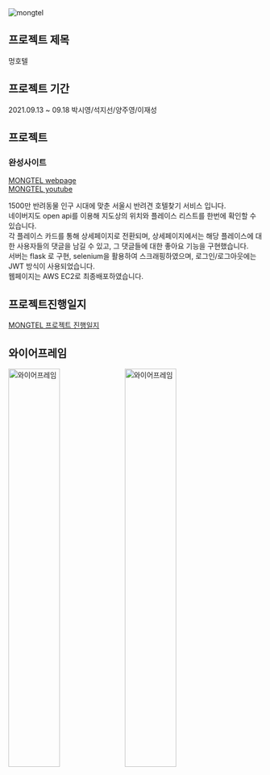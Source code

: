 <img src="https://user-images.githubusercontent.com/67423755/133815909-04d06b4a-b7ed-4c44-9fdf-f511a169cbc7.PNG" alt="mongtel"/>

## 프로젝트 제목 
멍호텔 <br/>

## 프로젝트 기간
2021.09.13 ~ 09.18
박시영/석지선/양주영/이재성

## 프로젝트<br/>
### 완성사이트
 <a href="http://54.180.143.1">MONGTEL webpage</a><br/>
 <a href="https://youtu.be/sil2d1HrQvQ">MONGTEL youtube</a>

1500만 반려동물 인구 시대에 맞춘 서울시 반려견 호텔찾기 서비스 입니다.<br/>
네이버지도 open api를 이용해 지도상의 위치와 플레이스 리스트를 한번에 확인할 수 있습니다.<br/>
각 플레이스 카드를 통해 상세페이지로 전환되며, 상세페이지에서는 해당 플레이스에 대한 사용자들의 댓글을 남길 수 있고, 그 댓글들에 대한 좋아요 기능을 구현했습니다.<br/>
서버는 flask 로 구현, selenium을 활용하여 스크래핑하였으며, 로그인/로그아웃에는 JWT 방식이 사용되었습니다.<br/>
웹페이지는 AWS EC2로 최종배포하였습니다. 

## 프로젝트진행일지 <br/>
<a href="https://github.com/larisms/project_team26/blob/bc6719510fcb9d00e05c450b2ec1f6a26d0d2dcf/%ED%94%84%EB%A1%9C%EC%A0%9D%ED%8A%B8%EC%A7%84%ED%96%89%EC%9D%BC%EC%A7%80"> MONGTEL 프로젝트 진행일지</a>

## 와이어프레임 <br/>
<img src="https://user-images.githubusercontent.com/85733702/133069628-b0424ef3-2ca6-4ffc-8882-83283ae9c40e.jpeg" alt = "와이어프레임" style="width:45%;"/>
<img src="https://user-images.githubusercontent.com/85733702/133069674-d81de542-ef95-4450-874d-dccf0148abe3.jpeg" alt = "와이어프레임" style="width:45%;"/>

 

